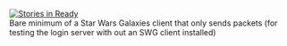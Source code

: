 [![Stories in Ready](http://badge.waffle.io/thoop/swg-client-node.png)](http://waffle.io/thoop/swg-client-node)  
Bare minimum of a Star Wars Galaxies client that only sends packets (for testing the login server with out an SWG client installed)